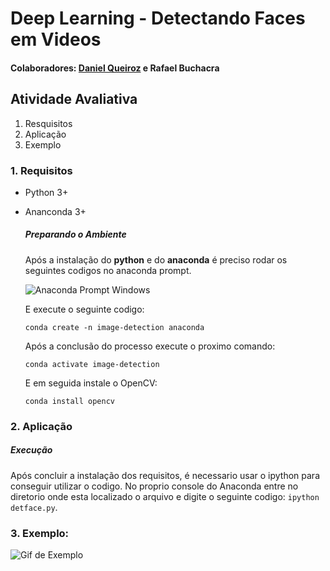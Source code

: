 # Deep Learning - Detectando Faces em Videos

#### Colaboradores: [Daniel Queiroz](https://github.com/DanielSQueiroz) e Rafael Buchacra

## Atividade Avaliativa

1. Resquisitos
2. Aplicação
3. Exemplo

### 1. Requisitos

 - Python 3+
 - Ananconda 3+

    ##### Preparando o Ambiente
    Após a instalação do **python** e do **anaconda** é preciso rodar os seguintes codigos no anaconda prompt.
    
    ![Anaconda Prompt Windows](https://i.imgur.com/aYMQdrx.png)
    
    E execute o seguinte codigo:
    
    ```conda create -n image-detection anaconda```
    
    Após a conclusão do processo execute o proximo comando:
    
    ```conda activate image-detection```
    
    E em seguida instale o OpenCV:
    
    ```conda install opencv```
    

### 2. Aplicação

##### Execução
Após concluir a instalação dos requisitos, é necessario usar o ipython para conseguir utilizar o codigo. No proprio console do Anaconda entre no diretorio onde esta localizado o arquivo e digite o seguinte codigo: `ipython detface.py`.

### 3. Exemplo: 
![Gif de Exemplo](https://media.giphy.com/media/1s2dz6G41WDRgbPhYE/giphy.gif)
 
